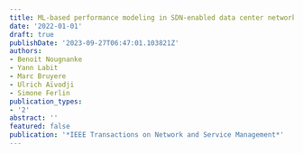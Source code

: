 ```yaml
---
title: ML-based performance modeling in SDN-enabled data center networks
date: '2022-01-01'
draft: true
publishDate: '2023-09-27T06:47:01.103821Z'
authors:
- Benoit Nougnanke
- Yann Labit
- Marc Bruyere
- Ulrich Aïvodji
- Simone Ferlin
publication_types:
- '2'
abstract: ''
featured: false
publication: '*IEEE Transactions on Network and Service Management*'
---
```


